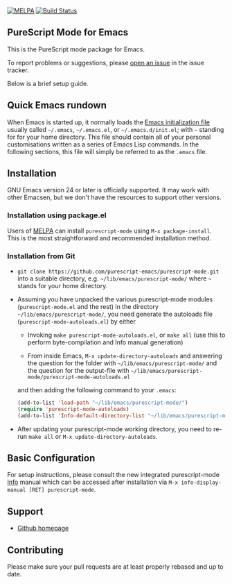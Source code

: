 [![MELPA](https://melpa.org/packages/purescript-mode-badge.svg)](https://melpa.org/#/purescript-mode)
[![Build Status](https://github.com/purescript-emacs/purescript-mode/workflows/ci/badge.svg)](https://github.com/purescript-emacs/purescript-mode/actions)

PureScript Mode for Emacs
----------------------

This is the PureScript mode package for Emacs.

To report problems or suggestions, please
[open an issue](https://github.com/dysinger/purescript-mode/issues?state=open)
in the issue tracker.

Below is a brief setup guide.

Quick Emacs rundown
--------------------

When Emacs is started up, it normally loads the
[Emacs initialization file](http://www.gnu.org/software/emacs/manual/html_node/emacs/Init-File.html)
usually called `~/.emacs`, `~/.emacs.el`, or `~/.emacs.d/init.el`;
with `~` standing for for your home directory.  This file should
contain all of your personal customisations written as a series of
Emacs Lisp commands.  In the following sections, this file will simply
be referred to as the `.emacs` file.

Installation
------------

GNU Emacs version 24 or later is officially supported.  It may work
with other Emacsen, but we don't have the resources to support other
versions.

### Installation using package.el

Users of [MELPA](https://melpa.org) can install `purescript-mode`
using `M-x package-install`. This is the most straightforward
and recommended installation method.

### Installation from Git

-   `git clone https://github.com/purescript-emacs/purescript-mode.git` into a
    suitable directory, e.g. `~/lib/emacs/purescript-mode/` where `~`
    stands for your home directory.

-   Assuming you have unpacked the various purescript-mode modules
    (`purescript-mode.el` and the rest) in the directory
    `~/lib/emacs/purescript-mode/`, you need generate the autoloads file
    (`purescript-mode-autoloads.el`) by either

    - Invoking `make purescript-mode-autoloads.el`, or `make all` (use
      this to perform byte-compilation and Info manual generation)

    - From inside Emacs, `M-x update-directory-autoloads` and answering the question for
      the folder with `~/lib/emacs/purescript-mode/` and the question for the output-file with
      `~/lib/emacs/purescript-mode/purescript-mode-autoloads.el`

    and then adding the following command to your `.emacs`:

    ```el
    (add-to-list 'load-path "~/lib/emacs/purescript-mode/")
    (require 'purescript-mode-autoloads)
    (add-to-list 'Info-default-directory-list "~/lib/emacs/purescript-mode/")
    ```

-   After updating your purescript-mode working directory, you need to
    re-run `make all` or `M-x update-directory-autoloads`.

Basic Configuration
-------------------

For setup instructions, please consult the new integrated purescript-mode
[Info](https://www.gnu.org/software/texinfo/manual/info/info.html)
manual which can be accessed after installation via
`M-x info-display-manual [RET] purescript-mode`.

Support
-------

- [Github homepage](https://github.com/purescript-emacs/purescript-mode)

Contributing
------------

Please make sure your pull requests are at least properly rebased and up to date.
